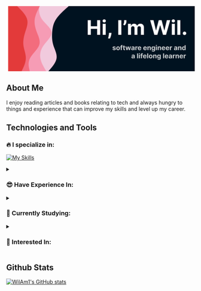 <img src="./banner.svg">

## About Me

I enjoy reading articles and books relating to tech and always hungry to things and experience that can improve my skills and level up my career.

## Technologies and Tools

### :fire: I specialize in:

[![My Skills](https://skillicons.dev/icons?i=js,html,css,react,nodejs,express,mongo)](https://skillicons.dev)

<details>
<summary>

### :sunglasses: Have Experience In:

 </summary>

[![My Skills](https://skillicons.dev/icons?i=bash,git,php,postgres,java,androidstudio,ps,figma)](https://skillicons.dev)

</details>

<details>
 <summary>

### :book: Currently Studying:

 </summary>

[![My Skills](https://skillicons.dev/icons?i=vim,bootstrap,tailwind,redux,ts,materialui,vite)](https://skillicons.dev)

</details>

<details>
<summary>

### :grimacing: Interested In:

</summary>

[![My Skills](https://skillicons.dev/icons?i=docker,dotnet,aws,nextjs,regex,wasm)](https://skillicons.dev)

</details>

## Github Stats

[![WilAm1's GitHub stats](https://github-readme-stats.vercel.app/api?username=wilam1&count_private=true&show_icons=true&theme=dracula)](https://github.com/anuraghazra/github-readme-stats)

<!---
WilAm1/WilAm1 is a ✨ special ✨ repository because its `README.md` (this file) appears on your GitHub profile.
You can click the Preview link to take a look at your changes.
--->
